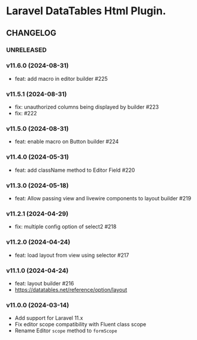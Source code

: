 # Laravel DataTables Html Plugin.

## CHANGELOG

### UNRELEASED

### v11.6.0 (2024-08-31)

- feat: add macro in editor builder #225

### v11.5.1 (2024-08-31)

- fix: unauthorized columns being displayed by builder #223
- fix: #222

### v11.5.0 (2024-08-31)

- feat: enable macro on Button builder #224

### v11.4.0 (2024-05-31)

- feat: add className method to Editor Field #220

### v11.3.0 (2024-05-18)

- feat: Allow passing view and livewire components to layout builder #219

### v11.2.1 (2024-04-29)

- fix: multiple config option of select2 #218

### v11.2.0 (2024-04-24)

- feat: load layout from view using selector #217

### v11.1.0 (2024-04-24)

- feat: layout builder #216
- https://datatables.net/reference/option/layout

### v11.0.0 (2024-03-14)

- Add support for Laravel 11.x
- Fix editor scope compatibility with Fluent class scope
- Rename Editor `scope` method to `formScope`
